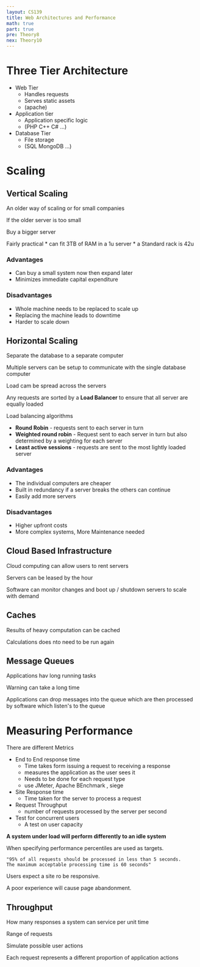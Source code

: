 ```yaml
---
layout: CS139
title: Web Architectures and Performance
math: true
part: true
pre: Theory8
nex: Theory10
---
```

# Three Tier Architecture
* Web Tier
    * Handles requests 
    * Serves static assets
    * (apache)
* Application tier
    * Application specific logic
    * (PHP C++ C# ...)
* Database Tier
    * File storage
    * (SQL MongoDB ...)


# Scaling
## Vertical Scaling
An older way of scaling or for small companies

If the older server is too small

Buy a bigger server

Fairly practical 
    * can fit 3TB of RAM in a 1u server
    * a Standard rack is 42u

### Advantages
* Can buy a small system now then expand later
* Minimizes immediate capital expenditure

### Disadvantages
* Whole machine needs to be replaced to scale up
* Replacing the machine leads to downtime
* Harder to scale down

## Horizontal Scaling
Separate the database to a separate computer

Multiple servers can be setup to communicate with the single database computer

Load cam be spread across the servers

Any requests are sorted by a __Load Balancer__ to ensure that all server are equally loaded

Load balancing algorithms 
* __Round Robin__ - requests sent to each server in turn
* __Weighted round robin__ - Request sent to each server in turn but also determined by a weighting for each server
* __Least active sessions__ - requests are sent to the most lightly loaded server
### Advantages
* The individual computers are cheaper
* Built in redundancy if a server breaks the others can continue
*  Easily add more servers

### Disadvantages
* Higher upfront costs
* More complex systems, More Maintenance needed

## Cloud Based Infrastructure
Cloud computing can allow users to rent servers

Servers can be leased by the hour

Software can monitor changes and boot up / shutdown servers to scale with demand

## Caches
Results of heavy computation can be cached

Calculations does nto need to be run again

## Message Queues
Applications hav long running tasks

Warning can take a long time

Applications can drop messages into the queue which are then processed by software which listen's to the queue


# Measuring Performance
There are different Metrics

* End to End response time
    * Time takes form issuing a request to receiving a response
    * measures the application as the user sees it
    * Needs to be done for each request type
    * use JMeter, Apache BEnchmark , siege
* Site Response time
    * Time taken for the server to process a request
* Request Throughput
    * number of requests processed by the server per second
* Test for concurrent users
    * A test on user capacity

__A system under load will perform differently to an idle system__

When specifying performance percentiles are used as targets.

    "95% of all requests should be processed in less than 5 seconds.
    The maximum acceptable processing time is 60 seconds"

Users expect a site ro be responsive.

A poor experience will cause page abandonment. 

## Throughput
How many responses a system can service per unit time

Range of requests

Simulate possible user actions

Each request represents a different proportion of application actions